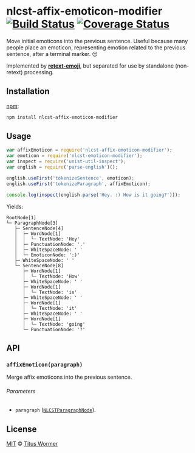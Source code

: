 # nlcst-affix-emoticon-modifier [![Build Status][travis-badge]][travis] [![Coverage Status][codecov-badge]][codecov]

Move initial emoticons into the previous sentence.  Useful because many people
place an emoticon, representing emotion related to the previous sentence, after
a terminal marker.  :unamused:

Implemented by [**retext-emoji**][retext-emoji], but separated for use by
standalone (non-retext) processing.

## Installation

[npm][]:

```bash
npm install nlcst-affix-emoticon-modifier
```

## Usage

```js
var affixEmoticon = require('nlcst-affix-emoticon-modifier');
var emoticon = require('nlcst-emoticon-modifier');
var inspect = require('unist-util-inspect');
var english = require('parse-english')();

english.useFirst('tokenizeSentence', emoticon);
english.useFirst('tokenizeParagraph', affixEmoticon);

console.log(inspect(english.parse('Hey. :) How is it going?')));
```

Yields:

```text
RootNode[1]
└─ ParagraphNode[3]
   ├─ SentenceNode[4]
   │  ├─ WordNode[1]
   │  │  └─ TextNode: 'Hey'
   │  ├─ PunctuationNode: '.'
   │  ├─ WhiteSpaceNode: ' '
   │  └─ EmoticonNode: ':)'
   ├─ WhiteSpaceNode: ' '
   └─ SentenceNode[8]
      ├─ WordNode[1]
      │  └─ TextNode: 'How'
      ├─ WhiteSpaceNode: ' '
      ├─ WordNode[1]
      │  └─ TextNode: 'is'
      ├─ WhiteSpaceNode: ' '
      ├─ WordNode[1]
      │  └─ TextNode: 'it'
      ├─ WhiteSpaceNode: ' '
      ├─ WordNode[1]
      │  └─ TextNode: 'going'
      └─ PunctuationNode: '?'
```

## API

### `affixEmoticon(paragraph)`

Merge affix emoticons into the previous sentence.

###### Parameters

*   `paragraph` ([`NLCSTParagraphNode`][paragraph]).

## License

[MIT][license] © [Titus Wormer][author]

<!-- Definitions -->

[travis-badge]: https://img.shields.io/travis/syntax-tree/nlcst-affix-emoticon-modifier.svg

[travis]: https://travis-ci.org/syntax-tree/nlcst-affix-emoticon-modifier

[codecov-badge]: https://img.shields.io/codecov/c/github/syntax-tree/nlcst-affix-emoticon-modifier.svg

[codecov]: https://codecov.io/github/syntax-tree/nlcst-affix-emoticon-modifier

[npm]: https://docs.npmjs.com/cli/install

[license]: LICENSE

[author]: http://wooorm.com

[retext-emoji]: https://github.com/wooorm/retext-emoji

[paragraph]: https://github.com/syntax-tree/nlcst#paragraph
